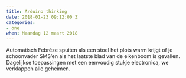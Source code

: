 ```yaml
---
title: Arduino thinking
date: 2018-01-23 09:12:00 Z
categories:
- one
when: Maandag 12 maart 2018
---
```


Automatisch Febrèze spuiten als een stoel het plots warm krijgt of je schoonvader SMS’en als het laatste blad van de eikenboom is gevallen. Dagelijkse toepassingen met een eenvoudig stukje electronica, we verklappen alle geheimen.
